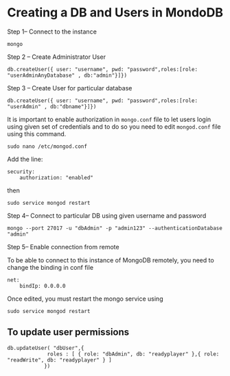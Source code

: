 

# Creating a DB and Users in MondoDB

Step 1– Connect to the instance

    mongo

Step 2 – Create Administrator User

    db.createUser({	user: "username", pwd: "password",roles:[role: "userAdminAnyDatabase" , db:"admin"}]})

Step 3 – Create User for particular database

    db.createUser({	user: "username", pwd: "password",roles:[role: "userAdmin" , db:"dbname"}]})

It is important to enable authorization in `mongo.conf` file to let users login using given set of credentials and to do so you need to edit `mongod.conf` file using this command.

    sudo nano /etc/mongod.conf

Add the line:

    security:
        authorization: "enabled"
then

    sudo service mongod restart

Step 4– Connect to particular DB using given username and password

    mongo --port 27017 -u "dbAdmin" -p "admin123" --authenticationDatabase "admin"

Step 5– Enable connection from remote

To be able to connect to this instance of MongoDB remotely, you need to change the binding in conf file

    net:
        bindIp: 0.0.0.0

Once edited, you must restart the mongo service using

    sudo service mongod restart


## To update user permissions

    db.updateUser( "dbUser",{
                 roles : [ { role: "dbAdmin", db: "readyplayer" },{ role: "readWrite", db: "readyplayer" } ]
                })






